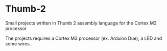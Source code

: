 # Thumb-2
Small projects written in Thumb 2 assembly language for the Cortex M3 processor

The projects requires a Cortex M3 processor (ex. Arduino Due), a LED and some wires.
